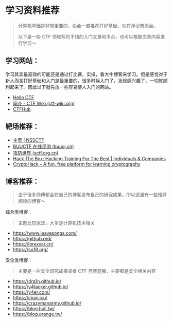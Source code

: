 # 学习资料推荐

> 计算机基础是非常重要的，协会一直推荐打好基础，勿在浮沙筑高台。
>
> 以下是一些 CTF 领域写的不错的入门文章和平台，也可以根据文章内容进行学习～

## 学习网站：

学习其实最高效的可能还是通过打比赛，实操，看大牛博客来学习。但是感觉对于新人而言打好基础和入门是最重要的，很多时候入门了，发现感兴趣了，一切就顺利起来了。因此以下就先放一些容易使人入门的网站。

- [Hello CTF](https://hello-ctf.com/)
- [简介 - CTF Wiki (ctf-wiki.org)](https://ctf-wiki.org/)
- [CTFHub](https://www.ctfhub.com/#/index)

## 靶场推荐：

- [主页 | NSSCTF](https://www.nssctf.cn/index)
- [BUUCTF 在线评测 (buuoj.cn)](https://buuoj.cn/)
- [攻防世界 (xctf.org.cn)](https://adworld.xctf.org.cn)
- [Hack The Box: Hacking Training For The Best | Individuals & Companies](https://www.hackthebox.com/)
- [CryptoHack – A fun, free platform for learning cryptography](https://cryptohack.org/)

## 博客推荐：

> 由于很多师傅都会在自己的博客发布自己的研究成果，所以这里有一些推荐阅读的博客～

综合类博客：

> 主题比较宽泛，大多是计算机技术相关

- <https://www.leavesongs.com/>
- <https://github.red/>
- <https://lorexxar.cn/>
- <https://su18.org/>

安全类博客：

> 主要是一些安全研究成果或者 CTF 竞赛题解，主要都是安全相关内容

- <https://4ra1n.github.io/>
- <https://y4tacker.github.io/>
- <https://y4er.com/>
- <https://cjovi.icu/>
- <https://crazymanarmy.github.io/>
- <https://blog.huli.tw/>
- <https://blog.orange.tw/>
